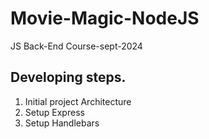 # Movie-Magic-NodeJS
JS Back-End Course-sept-2024

## Developing steps.
1. Initial project Architecture
2. Setup Express
3. Setup Handlebars
